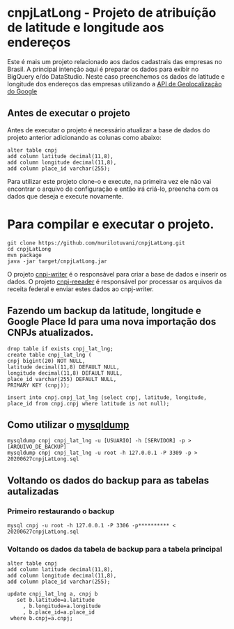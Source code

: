 # cnpjLatLong - Projeto de atribuíção de latitude e longitude aos endereços

Este é mais um projeto relacionado aos dados cadastrais das empresas no Brasil.
A principal intenção aqui é preparar os dados para exibir no BigQuery e/do DataStudio.
Neste caso preenchemos os dados de latitude e longitude dos endereços das empresas utilizando a [API de Geolocalização do Google](https://developers.google.com/maps/documentation/geolocation/intro)

## Antes de executar o projeto
Antes de executar o projeto é necessário atualizar a base de dados do projeto anterior adicionando as colunas como abaixo:
```
alter table cnpj 
add column latitude decimal(11,8),
add column longitude decimal(11,8),
add column place_id varchar(255);
```

Para utilizar este projeto clone-o e execute, na primeira vez ele não vai encontrar o arquivo de configuração e então irá criá-lo, preencha com os dados que deseja e execute novamente.
# Para compilar e executar o projeto.
```
git clone https://github.com/murilotuvani/cnpjLatLong.git
cd cnpjLatLong
mvn package
java -jar target/cnpjLatLong.jar
```


O projeto [cnpj-writer](https://github.com/murilotuvani/cnpj-writer-springboot-mysql) é o responsável para criar a base de dados e inserir os dados.
O projeto [cnpj-reeader](https://github.com/murilotuvani/cnpj-reader) é responsável por processar os arquivos da receita federal e enviar estes dados ao cnpj-writer.

## Fazendo um backup da latitude, longitude e Google Place Id para uma nova importação dos CNPJs atualizados.
```
drop table if exists cnpj_lat_lng;
create table cnpj_lat_lng (
cnpj bigint(20) NOT NULL,
latitude decimal(11,8) DEFAULT NULL,
longitude decimal(11,8) DEFAULT NULL,
place_id varchar(255) DEFAULT NULL,
PRIMARY KEY (cnpj));

insert into cnpj.cnpj_lat_lng (select cnpj, latitude, longitude, place_id from cnpj.cnpj where latitude is not null);
```

## Como utilizar o [mysqldump](https://dev.mysql.com/doc/refman/8.0/en/mysqldump.html)
```
mysqldump cnpj cnpj_lat_lng -u [USUARIO] -h [SERVIDOR] -p > [ARQUIVO_DE_BACKUP]
mysqldump cnpj cnpj_lat_lng -u root -h 127.0.0.1 -P 3309 -p > 20200627cnpjLatLong.sql
```

## Voltando os dados do backup para as tabelas autalizadas
### Primeiro restaurando o backup
```
mysql cnpj -u root -h 127.0.0.1 -P 3306 -p********** < 20200627cnpjLatLong.sql
```

### Voltando os dados da tabela de backup para a tabela principal
```
alter table cnpj 
add column latitude decimal(11,8),
add column longitude decimal(11,8),
add column place_id varchar(255);

update cnpj_lat_lng a, cnpj b
   set b.latitude=a.latitude
     , b.longitude=a.longitude
     , b.place_id=a.place_id
 where b.cnpj=a.cnpj;
```

